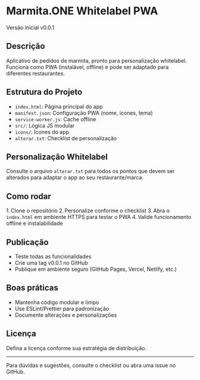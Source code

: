 # Marmita.ONE Whitelabel PWA

Versão inicial v0.0.1

## Descrição
Aplicativo de pedidos de marmita, pronto para personalização whitelabel. Funciona como PWA (instalável, offline) e pode ser adaptado para diferentes restaurantes.

## Estrutura do Projeto
- `index.html`: Página principal do app
- `manifest.json`: Configuração PWA (nome, ícones, tema)
- `service-worker.js`: Cache offline
- `src/`: Lógica JS modular
- `icons/`: Ícones do app
- `alterar.txt`: Checklist de personalização

## Personalização Whitelabel
Consulte o arquivo `alterar.txt` para todos os pontos que devem ser alterados para adaptar o app ao seu restaurante/marca.

## Como rodar
1. Clone o repositório
2. Personalize conforme o checklist
3. Abra o `index.html` em ambiente HTTPS para testar o PWA
4. Valide funcionamento offline e instalabilidade

## Publicação
- Teste todas as funcionalidades
- Crie uma tag v0.0.1 no GitHub
- Publique em ambiente seguro (GitHub Pages, Vercel, Netlify, etc.)

## Boas práticas
- Mantenha código modular e limpo
- Use ESLint/Prettier para padronização
- Documente alterações e personalizações

## Licença
Defina a licença conforme sua estratégia de distribuição.

---

Para dúvidas e sugestões, consulte o checklist ou abra uma issue no GitHub.
